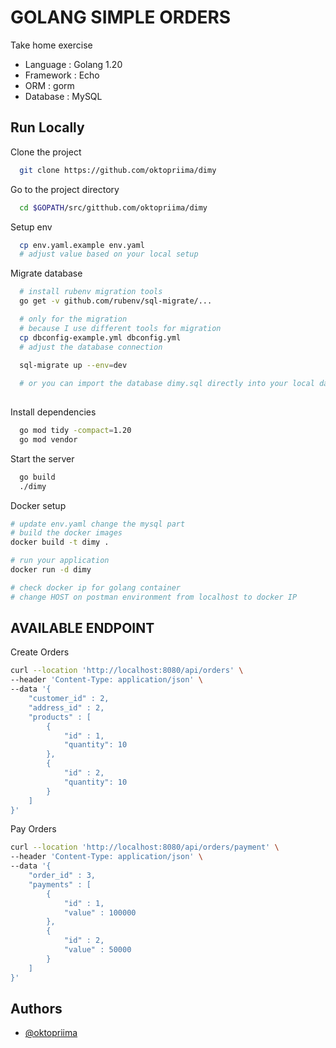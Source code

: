 
# GOLANG SIMPLE ORDERS

Take home exercise
- Language : Golang 1.20
- Framework : Echo
- ORM : gorm
- Database : MySQL

## Run Locally

Clone the project

```bash
  git clone https://github.com/oktopriima/dimy
```

Go to the project directory

```bash
  cd $GOPATH/src/gitthub.com/oktopriima/dimy
```

Setup env
```bash
  cp env.yaml.example env.yaml
  # adjust value based on your local setup
```

Migrate database
```bash
  # install rubenv migration tools
  go get -v github.com/rubenv/sql-migrate/... 

  # only for the migration
  # because I use different tools for migration
  cp dbconfig-example.yml dbconfig.yml
  # adjust the database connection

  sql-migrate up --env=dev
  
  # or you can import the database dimy.sql directly into your local database
  
```

Install dependencies

```bash
  go mod tidy -compact=1.20
  go mod vendor
```

Start the server

```bash
  go build
  ./dimy
```

Docker setup
```bash
# update env.yaml change the mysql part
# build the docker images
docker build -t dimy .

# run your application
docker run -d dimy

# check docker ip for golang container
# change HOST on postman environment from localhost to docker IP
```

## AVAILABLE ENDPOINT
Create Orders
```bash
curl --location 'http://localhost:8080/api/orders' \
--header 'Content-Type: application/json' \
--data '{
    "customer_id" : 2,
    "address_id" : 2,
    "products" : [
        {
            "id" : 1,
            "quantity": 10
        },
        {
            "id" : 2,
            "quantity": 10
        }
    ]
}'
```

Pay Orders
```bash
curl --location 'http://localhost:8080/api/orders/payment' \
--header 'Content-Type: application/json' \
--data '{
    "order_id" : 3,
    "payments" : [
        {
            "id" : 1,
            "value" : 100000
        },
        {
            "id" : 2,
            "value" : 50000
        }
    ]
}'
```
## Authors

- [@oktopriima](https://www.github.com/oktopriima)